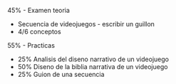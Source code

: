 45% - Examen teoria 
- Secuencia de videojuegos - escribir un guillon
- 4/6 conceptos

55% - Practicas
- 25% Analisis del diseno narrativo de un videojuego
- 50% Diseno de la biblia narrativa de un videojuego
- 25% Guion de una secuencia
